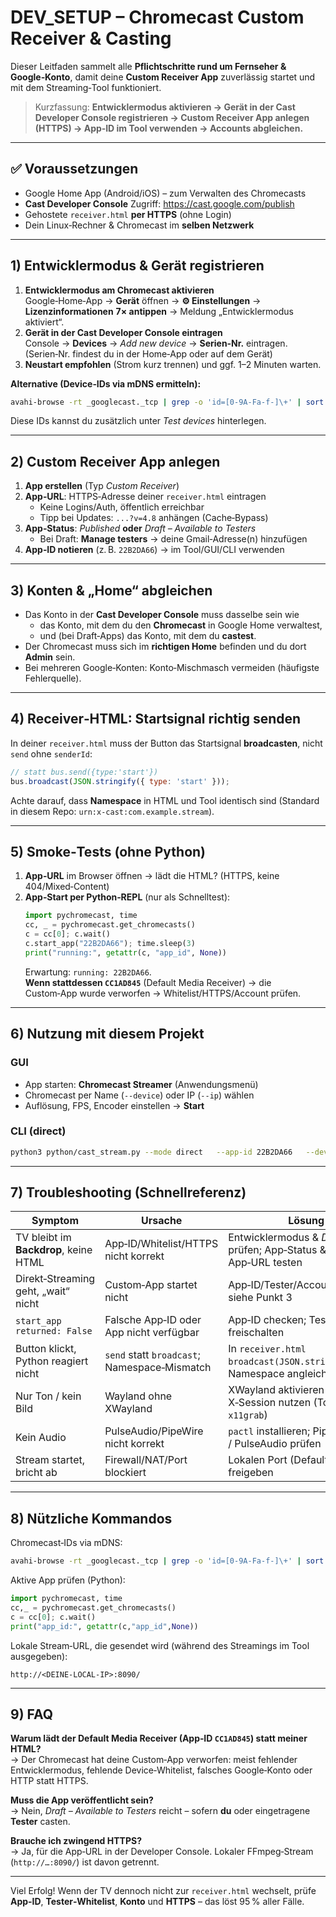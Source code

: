 # DEV_SETUP – Chromecast Custom Receiver & Casting

Dieser Leitfaden sammelt alle **Pflichtschritte rund um Fernseher & Google‑Konto**, damit deine **Custom Receiver App** zuverlässig startet und mit dem Streaming‑Tool funktioniert.

> Kurzfassung: **Entwicklermodus aktivieren → Gerät in der Cast Developer Console registrieren → Custom Receiver App anlegen (HTTPS) → App‑ID im Tool verwenden → Accounts abgleichen.**

---

## ✅ Voraussetzungen

- Google Home App (Android/iOS) – zum Verwalten des Chromecasts
- **Cast Developer Console** Zugriff: <https://cast.google.com/publish>
- Gehostete `receiver.html` **per HTTPS** (ohne Login)
- Dein Linux‑Rechner & Chromecast im **selben Netzwerk**

---

## 1) Entwicklermodus & Gerät registrieren

1. **Entwicklermodus am Chromecast aktivieren**  
   Google‑Home‑App → **Gerät** öffnen → **⚙️ Einstellungen** → **Lizenzinformationen** **7× antippen** → Meldung „Entwicklermodus aktiviert“.
2. **Gerät in der Cast Developer Console eintragen**  
   Console → **Devices** → *Add new device* → **Serien‑Nr.** eintragen.  
   (Serien‑Nr. findest du in der Home‑App oder auf dem Gerät)
3. **Neustart empfohlen** (Strom kurz trennen) und ggf. 1–2 Minuten warten.

**Alternative (Device‑IDs via mDNS ermitteln):**
```bash
avahi-browse -rt _googlecast._tcp | grep -o 'id=[0-9A-Fa-f-]\+' | sort -u
```
Diese IDs kannst du zusätzlich unter *Test devices* hinterlegen.

---

## 2) Custom Receiver App anlegen

1. **App erstellen** (Typ *Custom Receiver*)
2. **App‑URL**: HTTPS‑Adresse deiner `receiver.html` eintragen  
   - Keine Logins/Auth, öffentlich erreichbar  
   - Tipp bei Updates: `...?v=4.8` anhängen (Cache‑Bypass)
3. **App‑Status**: *Published* **oder** *Draft – Available to Testers*  
   - Bei Draft: **Manage testers** → deine Gmail‑Adresse(n) hinzufügen
4. **App‑ID notieren** (z. B. `22B2DA66`) → im Tool/GUI/CLI verwenden

---

## 3) Konten & „Home“ abgleichen

- Das Konto in der **Cast Developer Console** muss dasselbe sein wie
  - das Konto, mit dem du den **Chromecast** in Google Home verwaltest,
  - und (bei Draft‑Apps) das Konto, mit dem du **castest**.
- Der Chromecast muss sich im **richtigen Home** befinden und du dort **Admin** sein.
- Bei mehreren Google‑Konten: Konto‑Mischmasch vermeiden (häufigste Fehlerquelle).

---

## 4) Receiver‑HTML: Startsignal richtig senden

In deiner `receiver.html` muss der Button das Startsignal **broadcasten**, nicht `send` ohne `senderId`:

```js
// statt bus.send({type:'start'})
bus.broadcast(JSON.stringify({ type: 'start' }));
```

Achte darauf, dass **Namespace** in HTML und Tool identisch sind (Standard in diesem Repo: `urn:x-cast:com.example.stream`).

---

## 5) Smoke‑Tests (ohne Python)

1. **App‑URL** im Browser öffnen → lädt die HTML? (HTTPS, keine 404/Mixed‑Content)
2. **App‑Start per Python‑REPL** (nur als Schnelltest):
   ```python
   import pychromecast, time
   cc, _ = pychromecast.get_chromecasts()
   c = cc[0]; c.wait()
   c.start_app("22B2DA66"); time.sleep(3)
   print("running:", getattr(c, "app_id", None))
   ```
   Erwartung: `running: 22B2DA66`.  
   **Wenn stattdessen `CC1AD845`** (Default Media Receiver) → die Custom‑App wurde verworfen → Whitelist/HTTPS/Account prüfen.

---

## 6) Nutzung mit diesem Projekt

### GUI
- App starten: **Chromecast Streamer** (Anwendungsmenü)
- Chromecast per Name (`--device`) oder IP (`--ip`) wählen
- Auflösung, FPS, Encoder einstellen → **Start**

### CLI (direct)
```bash
python3 python/cast_stream.py --mode direct   --app-id 22B2DA66   --device "Der Professor"   --resolution 1920x1080 --fps 30 --gop-seconds 2   --hw auto --port 8090
```

---

## 7) Troubleshooting (Schnellreferenz)

| Symptom | Ursache | Lösung |
|---|---|---|
| TV bleibt im **Backdrop**, keine HTML | App‑ID/Whitelist/HTTPS nicht korrekt | Entwicklermodus & *Devices* prüfen; App‑Status & Tester; App‑URL testen |
| Direkt‑Streaming geht, „wait“ nicht | Custom‑App startet nicht | App‑ID/Tester/Account prüfen; siehe Punkt 3 |
| `start_app returned: False` | Falsche App‑ID oder App nicht verfügbar | App‑ID checken; Tester freischalten |
| Button klickt, Python reagiert nicht | `send` statt `broadcast`; Namespace‑Mismatch | In `receiver.html` `broadcast(JSON.stringify(...))`; Namespace angleichen |
| Nur Ton / kein Bild | Wayland ohne XWayland | XWayland aktivieren oder X‑Session nutzen (Tool nutzt `x11grab`) |
| Kein Audio | PulseAudio/PipeWire nicht korrekt | `pactl` installieren; PipeWire‑Pulse / PulseAudio prüfen |
| Stream startet, bricht ab | Firewall/NAT/Port blockiert | Lokalen Port (Default 8090) freigeben |

---

## 8) Nützliche Kommandos

Chromecast‑IDs via mDNS:
```bash
avahi-browse -rt _googlecast._tcp | grep -o 'id=[0-9A-Fa-f-]\+' | sort -u
```

Aktive App prüfen (Python):
```python
import pychromecast, time
cc,_ = pychromecast.get_chromecasts()
c = cc[0]; c.wait()
print("app_id:", getattr(c,"app_id",None))
```

Lokale Stream‑URL, die gesendet wird (während des Streamings im Tool ausgegeben):
```
http://<DEINE-LOCAL-IP>:8090/
```

---

## 9) FAQ

**Warum lädt der Default Media Receiver (App‑ID `CC1AD845`) statt meiner HTML?**  
→ Der Chromecast hat deine Custom‑App verworfen: meist fehlender Entwicklermodus, fehlende Device‑Whitelist, falsches Google‑Konto oder HTTP statt HTTPS.

**Muss die App veröffentlicht sein?**  
→ Nein, *Draft – Available to Testers* reicht – sofern **du** oder eingetragene **Tester** casten.

**Brauche ich zwingend HTTPS?**  
→ Ja, für die App‑URL in der Developer Console. Lokaler FFmpeg‑Stream (`http://…:8090/`) ist davon getrennt.

---

Viel Erfolg! Wenn der TV dennoch nicht zur `receiver.html` wechselt, prüfe **App‑ID**, **Tester‑Whitelist**, **Konto** und **HTTPS** – das löst 95 % aller Fälle.